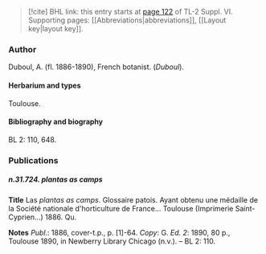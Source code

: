> [!cite] BHL link: this entry starts at [page 122](https://www.biodiversitylibrary.org/item/103835#page/132/mode/1up) of TL-2 Suppl. VI.
> Supporting pages: [[Abbreviations|abbreviations]], [[Layout key|layout key]].

### Author

Duboul, A. (fl. 1886-1890), French botanist. (*Duboul*).

#### Herbarium and types

Toulouse.

#### Bibliography and biography

BL 2: 110, 648.

### Publications

##### n.31.724. plantas as camps

**Title**
Las *plantas as camps*. Glossaire patois. Ayant obtenu une médaille de la Société nationale d'horticulture de France... Toulouse (Imprimerie Saint-Cyprien...) 1886. Qu.

**Notes**
*Publ*.: 1886, cover-t.p., p. \[1\]-64. *Copy*: G.
*Ed. 2*: 1890, 80 p., Toulouse 1890, in Newberry Library Chicago (n.v.). – BL 2: 110.

